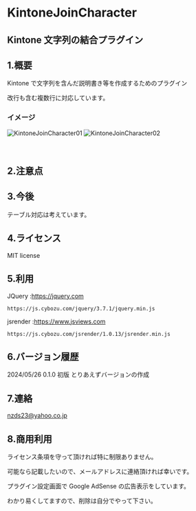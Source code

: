 # KintoneJoinCharacter

## Kintone 文字列の結合プラグイン

## 1.概要

Kintone で文字列を含んだ説明書き等を作成するためのプラグイン

改行も含む複数行に対応しています。

### イメージ

![KintoneJoinCharacter01](https://github.com/noz-23/KintoneJoinCharacter/assets/160399039/7104f7b5-4a65-4932-a67b-a4bfff80d656)
![KintoneJoinCharacter02](https://github.com/noz-23/KintoneJoinCharacter/assets/160399039/f6556840-35ee-4bd9-ae08-0e42e63b2572)

　
## 2.注意点


## 3.今後

テーブル対応は考えています。

## 4.ライセンス

MIT license

## 5.利用

JQuery   :https://jquery.com

    https://js.cybozu.com/jquery/3.7.1/jquery.min.js
          

jsrender :https://www.jsviews.com

    https://js.cybozu.com/jsrender/1.0.13/jsrender.min.js


## 6.バージョン履歴

 2024/05/26 0.1.0 初版 とりあえずバージョンの作成
 

## 7.連絡

nzds23@yahoo.co.jp

## 8.商用利用

ライセンス条項を守って頂ければ特に制限ありません。

可能なら記載したいので、メールアドレスに連絡頂ければ幸いです。

プラグイン設定画面で Google AdSense の広告表示をしています。

わかり易くしてますので、削除は自分でやって下さい。
